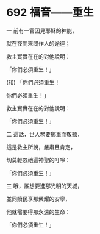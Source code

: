 # 692 福音――重生

一 前有一官因見耶穌的神能，

就在夜間來問作人的途徑；

救主實實在在的對他說明：

「你們必須重生！」

(和) 「你們必須重生！

你們必須重生！」

救主實實在在的對他說明：

「你們必須重生！」

二 這話，世人務要鄭重而敬聽，

這是救主所說，嚴肅且肯定，

切莫輕忽祂這神聖的叮嚀：

「你們必須重生！」

三 哦，誰想要進那光明的天城，

並同贖民享那榮耀的安寧，

他就需要得那永遠的生命：

「你們必須重生！」

